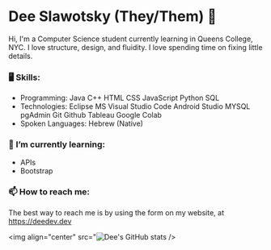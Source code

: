 # Dee Slawotsky (They/Them) 👋

Hi, I'm a Computer Science student currently learning in Queens College, NYC.
I love structure, design, and fluidity. I love spending time on fixing little details.

### 🖥 Skills:
- Programming: Java C++ HTML CSS JavaScript Python SQL
- Technologies: Eclipse MS Visual Studio Code Android Studio MYSQL pgAdmin Git Github Tableau Google Colab
- Spoken Languages: Hebrew (Native)

### 🌱 I’m currently learning:
- APIs
- Bootstrap

### 📫 How to reach me:
The best way to reach me is by using the form on my website, at https://deedev.dev

<!--
**davlsb/davlsb** is a ✨ _special_ ✨ repository because its `README.md` (this file) appears on your GitHub profile.

Here are some ideas to get you started:

- 🔭 I’m currently working on ...
- 🌱 I’m currently learning ...
- 👯 I’m looking to collaborate on ...
- 🤔 I’m looking for help with ...
- 💬 Ask me about ...
- 📫 How to reach me: ...
- 😄 Pronouns: ...
- ⚡ Fun fact: ...
-->
<img align="center" src="![Dee's GitHub stats](https://github-readme-stats.vercel.app/api?username=davlsb&show_icons=true&theme=buefy) />


